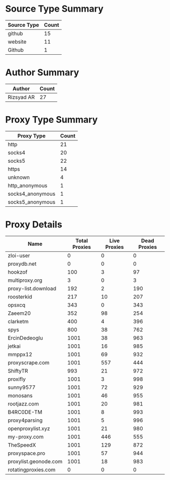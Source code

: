 # Source Type Summary

| Source Type | Count |
|-------------|-------|
| github | 15 |
| website | 11 |
| Github | 1 |


# Author Summary

| Author | Count |
|--------|-------|
| Rizsyad AR | 27 |


# Proxy Type Summary

| Proxy Type | Count |
|------------|-------|
| http | 21 |
| socks4 | 20 |
| socks5 | 22 |
| https | 14 |
| unknown | 4 |
| http_anonymous | 1 |
| socks4_anonymous | 1 |
| socks5_anonymous | 1 |


# Proxy Details

| Name | Total Proxies | Live Proxies | Dead Proxies |
|------|---------------|--------------|---------------|
| zloi-user | 0 | 0 | 0 |
| proxydb.net | 0 | 0 | 0 |
| hookzof | 100 | 3 | 97 |
| multiproxy.org | 3 | 0 | 3 |
| proxy-list.download | 192 | 2 | 190 |
| roosterkid | 217 | 10 | 207 |
| opsxcq | 343 | 0 | 343 |
| Zaeem20 | 352 | 98 | 254 |
| clarketm | 400 | 4 | 396 |
| spys | 800 | 38 | 762 |
| ErcinDedeoglu | 1001 | 38 | 963 |
| jetkai | 1001 | 16 | 985 |
| mmppx12 | 1001 | 69 | 932 |
| proxyscrape.com | 1001 | 557 | 444 |
| ShiftyTR | 993 | 21 | 972 |
| proxifly | 1001 | 3 | 998 |
| sunny9577 | 1001 | 72 | 929 |
| monosans | 1001 | 46 | 955 |
| rootjazz.com | 1001 | 20 | 981 |
| B4RC0DE-TM | 1001 | 8 | 993 |
| proxy4parsing | 1001 | 5 | 996 |
| openproxylist.xyz | 1001 | 21 | 980 |
| my-proxy.com | 1001 | 446 | 555 |
| TheSpeedX | 1001 | 129 | 872 |
| proxyspace.pro | 1001 | 57 | 944 |
| proxylist.geonode.com | 1001 | 18 | 983 |
| rotatingproxies.com | 0 | 0 | 0 |

